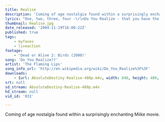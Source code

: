 ```yaml
---
title: Realise
description: 'Coming of age nostalgia found within a surprisingly enchanting Miike movie.'
lyrics: "One, two, three, four -\r\nDo You Realize - that you have the most beautiful face\r\nDo You Realize - we're floating in space -\r\nDo You Realize - that happiness makes you cry\r\nDo You Realize - that everyone you know someday will die\r\n\r\nAnd instead of saying all of your goodbyes - let them know\r\nYou realize that life goes fast\r\nIt's hard to make the good things last\r\nYou realize the sun don'-go down\r\nIt's just an illusion caused by the world spinning round\r\n\r\nDo You Realize - Oh - Oh - Oh\r\nDo You Realize - that everyone you know\r\nSomeday will die -\r\n\r\nAnd instead of saying all of your goodbyes - let them know\r\nYou realize that life goes fast\r\nIt's hard to make the good things last\r\nYou realize the sun don'-go down\r\nIt's just an illusion caused by the world spinning round\r\n\r\nDo You Realize - that you have the most beautiful face\r\nDo You Realize"
thumbnail: Realise.jpg
date_released: '2004-11-19T16:00:22Z'
published: true
tags:
    - myfaves
    - liveaction
footage:
    - 'Dead or Alive 2: Birds (2000)'
song: 'Do You Realize??'
artist: 'The Flaming Lips'
song_info_url: 'http://en.wikipedia.org/wiki/Do_You_Realize%3F%3F'
downloads:
    - {url: AbsoluteDestiny-Realise-480p.m4v, width: 848, height: 480, mimetype: video/mp4}
srt: null
sd_stream: AbsoluteDestiny-Realise-480p.m4v
hd_stream: null
vid_id: '032'

---
```

Coming of age nostalgia found within a surprisingly enchanting Miike movie.